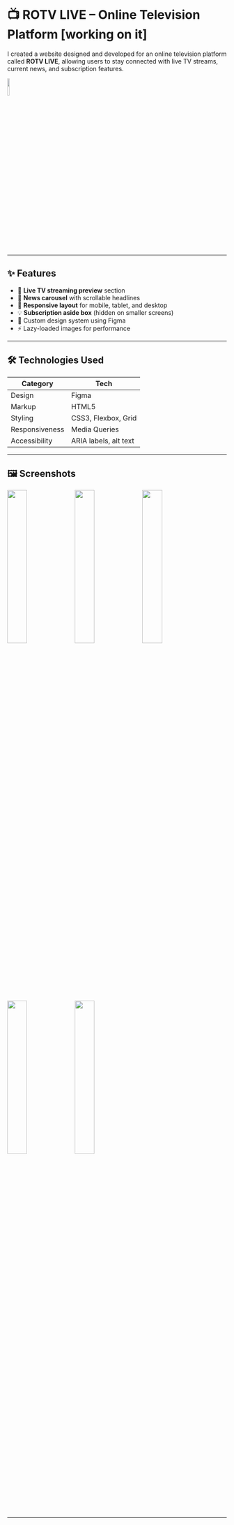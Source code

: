 # 📺 ROTV LIVE – Online Television Platform [working on it]

I created a website designed and developed for an online television platform called **ROTV LIVE**, allowing users to stay connected with live TV streams, current news, and subscription features.  

<img src="https://github.com/user-attachments/assets/05356675-2c77-4d8b-8608-7488829436ba" style="width: 10%;">  


---

## ✨ Features

- 🎥 **Live TV streaming preview** section
- 📰 **News carousel** with scrollable headlines
- 📱 **Responsive layout** for mobile, tablet, and desktop
- 💡 **Subscription aside box** (hidden on smaller screens)
- 🎨 Custom design system using Figma
- ⚡ Lazy-loaded images for performance

---

## 🛠️ Technologies Used

| Category     | Tech                     |
|--------------|--------------------------|
| Design       | Figma                    |
| Markup       | HTML5                    |
| Styling      | CSS3, Flexbox, Grid      |
| Responsiveness | Media Queries           |
| Accessibility| ARIA labels, alt text    |

---

## 🖼️ Screenshots

<img src="https://github.com/user-attachments/assets/e7d116e4-d1cf-4a14-b7d4-6ce699504767" style="width: 30%;">
<img src="https://github.com/user-attachments/assets/d0741cdf-e636-42bb-a27c-d8dfbee3c942" style="width: 30%;">  
<img src="https://github.com/user-attachments/assets/831fe7f6-60e5-4a97-a61d-22767a6db05a" style="width: 30%;">  
<img src="https://github.com/user-attachments/assets/96145612-85f3-4e77-bad2-907f199c20e3" style="width: 30%;">  
<img src="https://github.com/user-attachments/assets/3c771fb6-ecf6-4531-88c7-4afe57328223" style="width: 30%;">  


---
